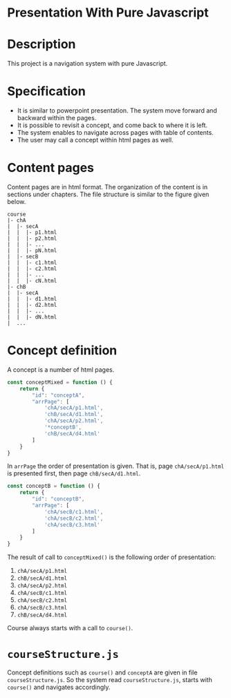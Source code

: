 # Presentation With Pure Javascript

# Description

This project is a navigation system with pure Javascript. 

# Specification
 
- It is similar to powerpoint presentation. The system move forward and backward within the pages.
- It is possible to revisit a concept, and come back to where it is left.
- The system enables to navigate across pages with table of contents.
- The user may call a concept within html pages as well.

# Content pages

Content pages are in html format. 
The organization of the content is in sections under chapters.
The file structure is similar to the figure given below.

```
course 
|- chA
|  |- secA
|  |  |- p1.html
|  |  |- p2.html
|  |  |- ...
|  |  |- pN.html
|  |- secB
|  |  |- c1.html
|  |  |- c2.html
|  |  |- ...
|  |  |- cN.html
|- chB
|  |- secA
|  |  |- d1.html
|  |  |- d2.html
|  |  |- ...
|  |  |- dN.html
|  ...
```

# Concept definition

A concept is a number of html pages.

```javascript
const conceptMixed = function () {
    return {
        "id": "conceptA",
        "arrPage": [
            'chA/secA/p1.html',
            'chB/secA/d1.html',
            'chA/secA/p2.html',
            '*conceptB',
            'chB/secA/d4.html'
        ]
    }
}
```

In `arrPage` the order of presentation is given. 
That is, page `chA/secA/p1.html` is presented first, then page `chB/secA/d1.html`.


```javascript
const conceptB = function () {
    return {
        "id": "conceptB",
        "arrPage": [
            'chA/secB/c1.html',
            'chA/secB/c2.html',
            'chA/secB/c3.html'
        ]
    }
}
```

The result of call to `conceptMixed()` is the following order of presentation:

1. `chA/secA/p1.html`
1. `chB/secA/d1.html`
1. `chA/secA/p2.html`
1. `chA/secB/c1.html`
1. `chA/secB/c2.html`
1. `chA/secB/c3.html`
1. `chB/secA/d4.html`

Course always starts with a call to `course()`.


# `courseStructure.js`

Concept definitions such as `course()` and `conceptA` are given in file `courseStructure.js`.
So the system read `courseStructure.js`, starts with `course()` and navigates accordingly.

